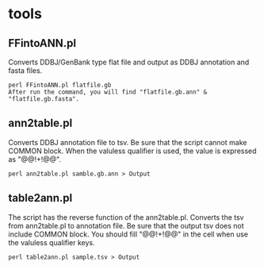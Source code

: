 # tools
## FFintoANN.pl
Converts DDBJ/GenBank type flat file and output as DDBJ annotation and fasta files.
```Shell
perl FFintoANN.pl flatfile.gb
After run the command, you will find "flatfile.gb.ann" & "flatfile.gb.fasta".
```
## ann2table.pl
Converts DDBJ annotation file to tsv. Be sure that the script cannot make COMMON block. When the valuless qualifier is used, the value is expressed as "@@!+!@@".
```Shell
perl ann2table.pl samble.gb.ann > Output
```
## table2ann.pl
The script has the reverse function of the ann2table.pl. Converts the tsv from ann2table.pl to annotation file. Be sure that the output tsv does not include COMMON block.
You should fill "@@!+!@@" in the cell when use the valuless qualifier keys.
```Shell
perl table2ann.pl sample.tsv > Output
```
